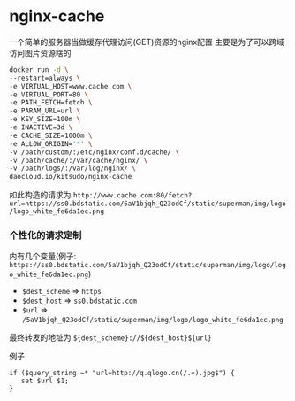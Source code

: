 # nginx-cache
一个简单的服务器当做缓存代理访问(GET)资源的nginx配置
主要是为了可以跨域访问图片资源啥的
```bash
docker run -d \
--restart=always \
-e VIRTUAL_HOST=www.cache.com \
-e VIRTUAL_PORT=80 \
-e PATH_FETCH=fetch \
-e PARAM_URL=url \
-e KEY_SIZE=100m \
-e INACTIVE=3d \
-e CACHE_SIZE=1000m \
-e ALLOW_ORIGIN='*' \
-v /path/custom/:/etc/nginx/conf.d/cache/ \
-v /path/cache/:/var/cache/nginx/ \
-v /path/logs/:/var/log/nginx/ \
daocloud.io/kitsudo/nginx-cache
```

如此构造的请求为
`http://www.cache.com:80/fetch?url=https://ss0.bdstatic.com/5aV1bjqh_Q23odCf/static/superman/img/logo/logo_white_fe6da1ec.png`

### 个性化的请求定制

内有几个变量(例子: `https://ss0.bdstatic.com/5aV1bjqh_Q23odCf/static/superman/img/logo/logo_white_fe6da1ec.png`)
* `$dest_scheme` => `https`
* `$dest_host` => `ss0.bdstatic.com`
* `$url` => `/5aV1bjqh_Q23odCf/static/superman/img/logo/logo_white_fe6da1ec.png`

最终转发的地址为
`${dest_scheme}://${dest_host}${url}`

例子
```
if ($query_string ~* "url=http://q.qlogo.cn(/.+).jpg$") {
   set $url $1;
}
```


